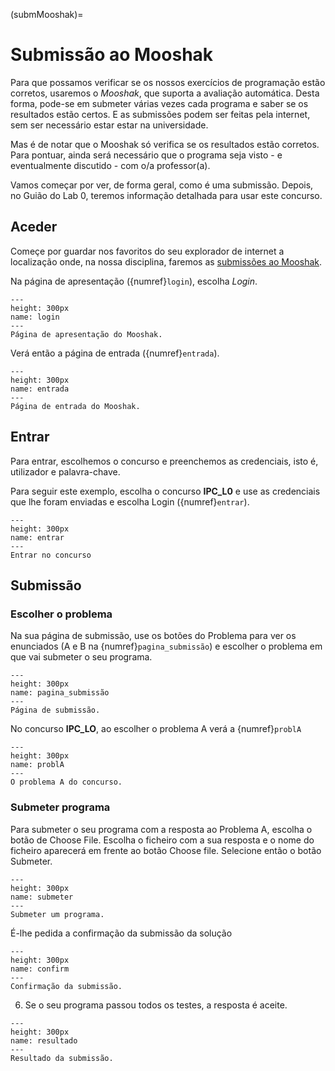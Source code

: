 (submMooshak)=
# Submissão ao Mooshak

Para que possamos verificar se os nossos exercícios de programação estão corretos, usaremos o *Mooshak*, que suporta a avaliação automática. Desta forma, pode-se em submeter várias vezes cada programa e saber se os resultados estão certos. E as submissões podem ser feitas pela internet, sem ser necessário estar estar na universidade.

Mas é de notar que o Mooshak só verifica se os resultados estão corretos. Para pontuar, ainda será necessário que o programa seja visto - e eventualmente discutido - com o/a professor(a).

Vamos começar por ver, de forma geral, como é uma submissão.
Depois, no Guião do Lab 0, teremos informação detalhada para usar este concurso.


## Aceder

Começe por guardar nos favoritos do seu explorador de internet a localização onde, na nossa disciplina, faremos as [submissões ao Mooshak](http://deei-mooshak.ualg.pt/~mmadeira).

Na página de apresentação ({numref}`login`), escolha *Login*.


```{figure} figures/fig1.png
---
height: 300px
name: login
---
Página de apresentação do Mooshak.
```

Verá então a página de entrada ({numref}`entrada`).

```{figure} figures/fig2.png
---
height: 300px
name: entrada
---
Página de entrada do Mooshak.
```

## Entrar 

Para entrar, escolhemos o concurso e preenchemos as credenciais, isto é, utilizador e palavra-chave.

Para seguir este exemplo, escolha o concurso **IPC_L0** e use as credenciais que lhe foram enviadas e escolha Login ({numref}`entrar`).

```{figure} figures/fig3.png
---
height: 300px
name: entrar
---
Entrar no concurso
```

## Submissão

### Escolher o problema

Na sua página de submissão, use os botões do Problema para ver os enunciados (A e B na {numref}`pagina_submissão`) e escolher o problema em que vai submeter o seu programa.

```{figure} figures/fig4.png
---
height: 300px
name: pagina_submissão
---
Página de submissão.
```

No concurso **IPC_LO**, ao escolher o problema A verá a {numref}`problA`

```{figure} figures/fig5.png
---
height: 300px
name: problA
---
O problema A do concurso.
```

### Submeter programa

Para submeter o seu programa com a resposta ao Problema A, escolha o botão de Choose File. Escolha o ficheiro com a sua resposta e o nome do ficheiro aparecerá em frente ao botão Choose file. Selecione então o botão Submeter.

```{figure} figures/fig51.png
---
height: 300px
name: submeter
---
Submeter um programa.
```

É-lhe pedida a confirmação da submissão da solução

```{figure} figures/fig52.png
---
height: 300px
name: confirm
---
Confirmação da submissão.
```

6. Se o seu programa passou todos os testes, a resposta é aceite. 

```{figure} figures/fig53.png
---
height: 300px
name: resultado
---
Resultado da submissão.
```

